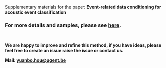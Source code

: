 Supplementary materials for the paper: <b>Event-related data conditioning for acoustic event classification

<h3 align="left"><a name="part3">For more details and samples, please see <a href="https://yuanbo2020.github.io/EDC/" 
target="https://yuanbo2020.github.io/EDC/">here</a>.<p></p></h3> 

<br>
  
We are happy to improve and refine this method, if you have ideas, please feel free to create an issue raise the issue or contact us.

Mail: yuanbo.hou@ugent.be 
